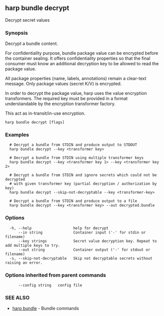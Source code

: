 ## harp bundle decrypt

Decrypt secret values

### Synopsis

Decrypt a bundle content.

For confidentiality purpose, bundle package value can be encrypted before
the container sealing. It offers confidentiality properties so that the
final consumer must know an additional decryption key to be allowed to
read the package value.

All package properties (name, labels, annotations) remain a clear-text
message. Only package values (secret K/V) is encrypted.

In order to decrypt the package value, harp uses the value encryption
transformers. The required key must be provided in a format understandable
by the encryption transformer factory.

This act as in-transit/in-use encryption.

```
harp bundle decrypt [flags]
```

### Examples

```
  # Decrypt a bundle from STDIN and produce output to STDOUT
  harp bundle decrypt --key <transformer key>
  
  # Decrypt a bundle from STDIN using multiple transformer keys
  harp bundle decrypt --key <transformer key 1> --key <transformer key 2>
  
  # Decrypt a bundle from STDIN and ignore secrets which could not be decrypted
  # with given transformer key (partial decryption / authorization by key)
  harp bundle decrypt --skip-not-decryptable --key <transformer-key>
  
  # Decrypt a bundle from STDIN and produce output to a file
  harp bundle decrypt --key <transformer key> --out decrypted.bundle
```

### Options

```
  -h, --help                   help for decrypt
      --in string              Container input ('-' for stdin or filename)
      --key strings            Secret value decryption key. Repeat to add multiple keys to try.
      --out string             Container output ('-' for stdout or filename)
  -s, --skip-not-decryptable   Skip not decryptable secrets without raising an error.
```

### Options inherited from parent commands

```
      --config string   config file
```

### SEE ALSO

* [harp bundle](harp_bundle.md)	 - Bundle commands

